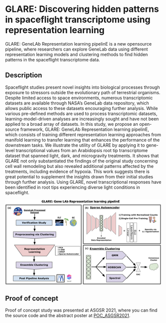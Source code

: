 # GLARE: Discovering hidden patterns in spaceflight transcriptome using representation learning

GLARE: GeneLAb Representation learning pipelinE is a new opensource pipeline, where researchers can explore GeneLab data using different representation learning models and clustering methods to find hidden patterns in the spaceflight transcriptome data.

## Description

Spaceflight studies present novel insights into biological processes through exposure to stressors outside the evolutionary path of terrestrial organisms. Despite limited access to space environments, numerous transcriptomic datasets are available through NASA’s GeneLab data repository, which allows public access to these datasets encouraging further analysis. While various pre-defined methods are used to process transcriptomic datasets, learning-model-driven analyses are increasingly sought and have not been applied to a broad array of datasets. In this study, we propose an open-source framework, GLARE: GeneLAb Representation learning pipelinE, which consists of training different representation learning approaches from manifold learning to transfer learning that enhances the performance of the downstream tasks. We illustrate the utility of GLARE by applying it to gene-level transcriptional values from an Arabidopsis root tip transcriptome dataset that spanned light, dark, and microgravity treatments. It shows that GLARE not only substantiated the findings of the original study concerning cell wall remodeling but also revealed additional patterns affected by the treatments, including evidence of hypoxia. This work suggests there is great potential to supplement the insights drawn from their initial studies through further analysis. Using GLARE, novel transcriptional responses have been identified in root tips experiencing diverse light conditions in spaceflight.

![GLARE pipeline](figures/glare_diagram.png)

## Proof of concept

Proof of concept study was presented at ASGSR 2021, where you can find the source code and the abstract poster at [POC_ASGSR2021](POC_ASGSR2021).
